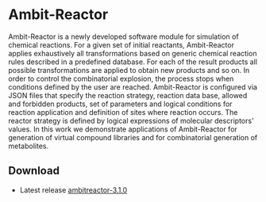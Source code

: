 # Ambit-Reactor

Ambit-Reactor is a newly developed software module for simulation of chemical reactions. For a given set of initial reactants, Ambit-Reactor applies exhaustively all transformations based on generic chemical reaction rules described in a predefined database. For each of the result products all possible transformations are applied to obtain new products and so on. In order to control the combinatorial explosion, the process stops when conditions defined by the user are reached. Ambit-Reactor is configured via JSON files that specify the reaction strategy, reaction data base, allowed and forbidden products, set of parameters and logical conditions for reaction application and definition of sites where reaction occurs. The reactor strategy is defined by logical expressions of molecular descriptors’ values. In this work we demonstrate applications of Ambit-Reactor for generation of virtual compound libraries and for combinatorial generation of metabolites.

## Download

* Latest release <a href="https://nexus.ideaconsult.net/service/local/repositories/snapshots/content/ambit/ambit2-reactions/3.1.0-SNAPSHOT/ambit2-reactions-3.1.0-20170630.075524-26.jar">ambitreactor-3.1.0</a>
